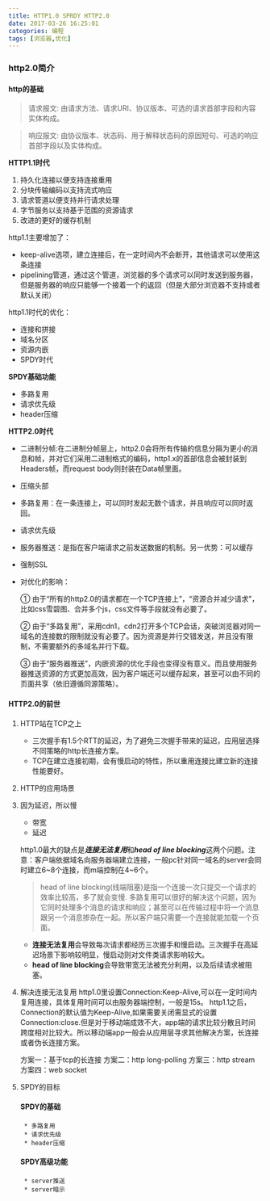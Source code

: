 ```yaml
---
title: HTTP1.0 SPRDY HTTP2.0
date: 2017-03-26 16:25:01
categories: 编程
tags: [浏览器,优化]
---
```


### http2.0简介
#### http的基础

> 请求报文: 由请求方法、请求URI、协议版本、可选的请求首部字段和内容实体构成。
	
> 响应报文: 由协议版本、状态码、用于解释状态码的原因短句、可选的响应首部字段以及实体构成。
	
**HTTP1.1时代**

1. 持久化连接以便支持连接重用
2. 分块传输编码以支持流式响应
3. 请求管道以便支持并行请求处理
4. 字节服务以支持基于范围的资源请求
5. 改进的更好的缓存机制
		
http1.1主要增加了：
		
* keep-alive选项，建立连接后，在一定时间内不会断开，其他请求可以使用这条连接
* pipelining管道，通过这个管道，浏览器的多个请求可以同时发送到服务器，但是服务器的响应只能够一个接着一个的返回（但是大部分浏览器不支持或者默认关闭）
		
http1.1时代的优化：
		
* 连接和拼接
* 域名分区
* 资源内嵌
* SPDY时代
	
**SPDY基础功能**

* 多路复用
* 请求优先级
* header压缩
		 
**HTTP2.0时代** 

* 二进制分帧:在二进制分帧层上，http2.0会将所有传输的信息分隔为更小的消息和帧，并对它们采用二进制格式的编码，http1.x的首部信息会被封装到Headers帧，而request body则封装在Data帧里面。
* 压缩头部
* 多路复用：在一条连接上，可以同时发起无数个请求，并且响应可以同时返回。
* 请求优先级
* 服务器推送：是指在客户端请求之前发送数据的机制。另一优势：可以缓存
* 强制SSL
* 对优化的影响：
		
	① 由于“所有的http2.0的请求都在一个TCP连接上”，“资源合并减少请求”，比如css雪碧图、合并多个js，css文件等手段就没有必要了。
	
	② 由于“多路复用”，采用cdn1，cdn2打开多个TCP会话，突破浏览器对同一域名的连接数的限制就没有必要了。因为资源是并行交错发送，并且没有限制，不需要额外的多域名并行下载。
	
	③ 由于“服务器推送”，内嵌资源的优化手段也变得没有意义。而且使用服务器推送资源的方式更加高效，因为客户端还可以缓存起来，甚至可以由不同的页面共享（依旧遵循同源策略）。
			
			
#### HTTP2.0的前世

1. HTTP站在TCP之上

	* 三次握手有1.5个RTT的延迟，为了避免三次握手带来的延迟，应用层选择不同策略的http长连接方案。
	* TCP在建立连接初期，会有慢启动的特性，所以重用连接比建立新的连接性能要好。
	
2. HTTP的应用场景
3. 因为延迟，所以慢
	* 带宽
	* 延迟
	
	http1.0最大的缺点是***连接无法复用***和***head of line blocking***这两个问题。注意：客户端依据域名向服务器端建立连接，一般pc针对同一域名的server会同时建立6~8个连接，而m端控制在4~6个。
	>head of line blocking(线端阻塞)是指一个连接一次只提交一个请求的效率比较高，多了就会变慢. 多路复用可以很好的解决这个问题，因为它同时处理多个消息的请求和响应；甚至可以在传输过程中将一个消息跟另一个消息掺杂在一起。所以客户端只需要一个连接就能加载一个页面。
	
	* **连接无法复用**会导致每次请求都经历三次握手和慢启动。三次握手在高延迟场景下影响较明显，慢启动则对文件类请求影响较大。
	* **head of line blocking**会导致带宽无法被充分利用，以及后续请求被阻塞。
4. 解决连接无法复用
	http1.0里设置Connection:Keep-Alive,可以在一定时间内复用连接，具体复用时间可以由服务器端控制，一般是15s。
	http1.1之后，Connection的默认值为Keep-Alive,如果需要关闭需显式的设置Connection:close.但是对于移动端成效不大，app端的请求比较分散且时间跨度相对比较大。所以移动端app一般会从应用层寻求其他解决方案，长连接或者伪长连接方案。
	
	方案一：基于tcp的长连接
	方案二：http long-polling
	方案三：http stream
	方案四：web socket

5. SPDY的目标
	#### SPDY的基础
		* 多路复用
		* 请求优先级
		* header压缩
	#### SPDY高级功能
		* server推送
		* server暗示

			
	
		
	
	


